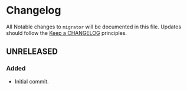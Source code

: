 # Changelog

All Notable changes to `migrator` will be documented in this file. Updates should follow the [Keep a CHANGELOG](http://keepachangelog.com/) principles.

## UNRELEASED

### Added
- Initial commit.
